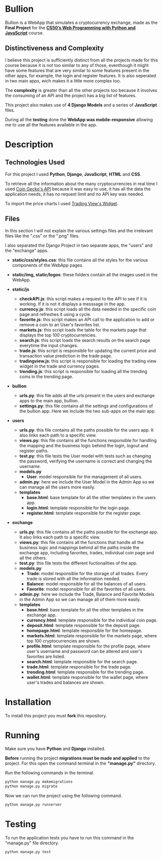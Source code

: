 # Bullion

Bullion is a WebApp that simulates a cryptocurrency exchange, made as the **Final Project** for the [**CS50’s Web Programming with Python and JavaScript**](https://cs50.harvard.edu/web/2020/) course.

## Distinctiveness and Complexity

I believe this project is sufficiently distinct from all the projects made for this course because it is not too similar to any of those, eventhough it might have some features that are very similar to some features present in the other apps, for example, the login and register features. It is also seperated in two main apps, wich makes it a little more complex too.

The **complexity** is greater than all the other projects too because it involves the consuming of an API and the project has a big list of features.

This project also makes use of **4 Django Models** and a series of **JavaScript** files.

During all the **testing** done the **WebApp was mobile-responsive** allowing me to use all the features available in the app.

# Description

## Technologies Used

For this project I used **Python**, **Django**, **JavaScript**, **HTML** and **CSS**.

To retrieve all the information about the many cryptocurrencies in real time I used [Coin Gecko's API](https://www.coingecko.com/en/api/documentation) because it was easy to use, it has all the data the application needs, it has no request limit and no API key was needed.

To import the price charts I used [Trading View's Widget](https://www.tradingview.com/widget/advanced-chart/).

## Files

In this section I will not explain the various settings files and the irrelevant files like the ".css" or the ".png" files.

I also separated the Django Project in two separate apps, the "users" and the "exchange" apps.

- **static/css/styles.css**: this file contains all the styles for the various components of the WebApp pages.

- **static/img, static/logos**: these folders contain all the images used in the WebApp.

- **static/js**
  - **checkAPI.js**: this script makes a request to the API to see if it is working. If it is not it displays a messsage in the app.
  - **currency.js**: this script loads all the data needed in the specific coin page and refreshes it using a cycle.
  - **favorite.js**: this script makes an API call to the application to add or remove a coin to an User's favorites list.
  - **markets.js**: this script loads the table for the markets page that displays the top 100 cryptocurrencies.
  - **search.js**: this script loads the search results on the search page everytime the input changes.
  - **trade.js**: this script is responsible for updating the current price and transaction value prediction in the trade page.
  - **tradingview.js**: this script is responsible for loading the trading view widget in the trade and currency pages.
  - **trending.js**: this script is responsible for loading all the trending coins in the trending page.
  
- **bullion**
  - **urls.py**: this file adds all the urls present in the users and exchange apps to the main app, bullion.
  - **settings.py**: this file contains all the settings and configurations of the bullion app. Here we include the two sub-apps on the main app.

- **users**
  - **urls.py**: this file contains all the paths possible for the users app. It also links each path to a specific view.
  - **views.py**: this file contains all the functions responsible for handling the mapping and the business logic behind the login, logout and register paths.
  - **test.py**: this file tests the User model with tests such as changing the password, verifying the username is correct and changing the username.
  - **models.py**
    - **User**: model responsible for the management of all users.
  - **admin.py**: here we include the User Model in the Admin App so we can manage all the users more easily.
  - **templates**
    - **base.html**: base template for all the other templates in the users app.
    - **login.html**: template responsible for the login page.
    - **register.html**: template responsible for the register page.
  
- **exchange**
  - **urls.py**: this file contains all the paths possible for the exchange app. It also links each path to a specific view.
  - **views.py**: this file contains all the functions that handle all the business logic and mappings behind all the paths inside the exchange app, including favorites, trades, individual coin page and all the others.
  - **test.py**: this file tests the different fuctionalities of the app.
  - **models.py**
    - **Trade**: model responsible for the storage of all trades. Every trade is stored with all the information needed.
    - **Balance**: model responsible for all the balances of all users.
    - **Favorite**: model responsible for all the favorites of all users.
  - **admin.py**: here we include the Trade, Balance and Favorite Models in the Admin App so we can manage all of them more easily.
  - **templates**
    - **base.html**: base template for all the other templates in the exchange app.
    - **currency.html**: template responsible for the individual coin page.
    - **deposit.html**: template responsible for the deposit page.
    - **homepage.html**: template responsible for the homepage.
    - **markets.html**: template responsible for the markets page, where top 100 cryptocurrencies are shown.
    - **profile.html**: template responsible for the profile page, where user's username and password can be altered and user's favorites are listed.
    - **search.html**: template responsible for the search page.
    - **trade.html**: template responsible for the trade page.
    - **trending.html**: template responsible for the trending page.
    - **wallet.html**: template responsible for the wallet page, where user's trades and balances are shown.

# Installation

To install this project you must **fork** this repository.

# Running

Make sure you have **Python** and **Django** installed.

**Before** running the project **migrations must be made and applied** to the project.
For this open the command terminal in the **"manage.py"** directory.

Run the following commands in the terminal.
```bash
python manage.py makemigrations
python manage.py migrate
```
Now we can run the project using the following command.
```bash
python manage.py runserver
```

# Testing

To run the application tests you have to run this command in the "manage.py" file directory.
```bash
python manage.py test
```
